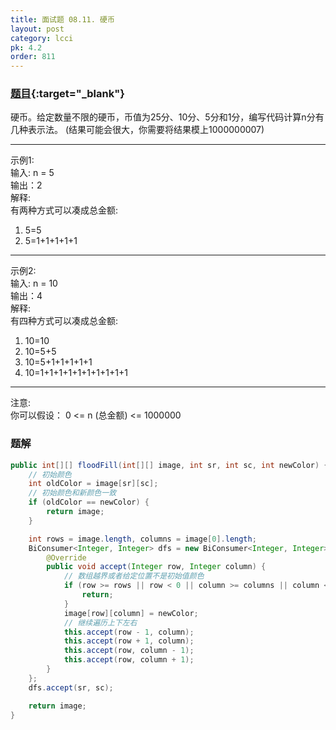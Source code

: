 ```yaml
---
title: 面试题 08.11. 硬币
layout: post
category: lcci
pk: 4.2
order: 811
---
```


### [题目](https://leetcode-cn.com/coin-lcci/){:target="_blank"}

硬币。给定数量不限的硬币，币值为25分、10分、5分和1分，编写代码计算n分有几种表示法。
(结果可能会很大，你需要将结果模上1000000007)

---

示例1:  
输入: n = 5  
输出：2  
解释:  
有两种方式可以凑成总金额:
1. 5=5
2. 5=1+1+1+1+1

---

示例2:  
输入: n = 10  
输出：4  
解释:   
有四种方式可以凑成总金额:
1. 10=10
2. 10=5+5
3. 10=5+1+1+1+1+1
4. 10=1+1+1+1+1+1+1+1+1+1

---

注意:  
你可以假设： 0 <= n (总金额) <= 1000000

### 题解

```java
public int[][] floodFill(int[][] image, int sr, int sc, int newColor) {
    // 初始颜色
    int oldColor = image[sr][sc];
    // 初始颜色和新颜色一致
    if (oldColor == newColor) {
        return image;
    }

    int rows = image.length, columns = image[0].length;
    BiConsumer<Integer, Integer> dfs = new BiConsumer<Integer, Integer>() {
        @Override
        public void accept(Integer row, Integer column) {
            // 数组越界或者给定位置不是初始值颜色
            if (row >= rows || row < 0 || column >= columns || column < 0 || image[row][column] != oldColor) {
                return;
            }
            image[row][column] = newColor;
            // 继续遍历上下左右
            this.accept(row - 1, column);
            this.accept(row + 1, column);
            this.accept(row, column - 1);
            this.accept(row, column + 1);
        }
    };
    dfs.accept(sr, sc);

    return image;
}
```